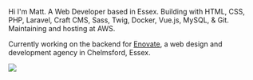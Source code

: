 Hi I'm Matt. A Web Developer based in Essex. Building with HTML, CSS, PHP, Laravel, Craft CMS, Sass, Twig, Docker, Vue.js, MySQL, & Git. Maintaining and hosting at AWS.

Currently working on the backend for [Enovate](https://www.enovate.co.uk), a web design and development agency in Chelmsford, Essex.

![](https://profile-views.mattbanner.co.uk/github.png?)
